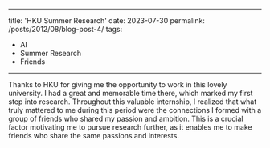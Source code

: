 
---
title: 'HKU Summer Research'
date: 2023-07-30
permalink: /posts/2012/08/blog-post-4/
tags:
  - AI
  - Summer Research
  - Friends
---

Thanks to HKU for giving me the opportunity to work in this lovely university. I had a great and memorable time there, which marked my first step into research. Throughout this valuable internship, I realized that what truly mattered to me during this period were the connections I formed with a group of friends who shared my passion and ambition. This is a crucial factor motivating me to pursue research further, as it enables me to make friends who share the same passions and interests.





